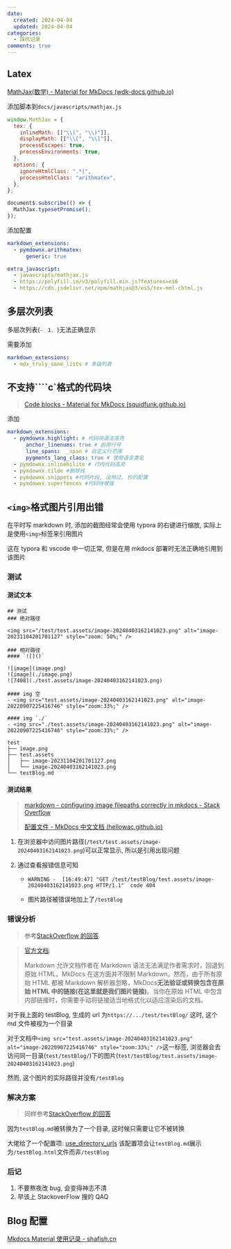 ```yaml
---
date:
  created: 2024-04-04
  updated: 2024-04-04
categories:
  - 踩坑记录
comments: true 
---
```


## Latex

[MathJax(数学) - Material for MkDocs (wdk-docs.github.io)](https://wdk-docs.github.io/mkdocs-material-docs/reference/mathjax/)

添加脚本到`docs/javascripts/mathjax.js`

<!-- more -->

```js
window.MathJax = {
  tex: {
    inlineMath: [["\\(", "\\)"]],
    displayMath: [["\\[", "\\]"]],
    processEscapes: true,
    processEnvironments: true,
  },
  options: {
    ignoreHtmlClass: ".*|",
    processHtmlClass: "arithmatex",
  },
};

document$.subscribe(() => {
  MathJax.typesetPromise();
});
```

添加配置

```yaml
markdown_extensions:
  - pymdownx.arithmatex:
      generic: true

extra_javascript:
  - javascripts/mathjax.js
  - https://polyfill.io/v3/polyfill.min.js?features=es6
  - https://cdn.jsdelivr.net/npm/mathjax@3/es5/tex-mml-chtml.js
```

## 多层次列表

多层次列表(`- ` `1. `)无法正确显示

需要添加

```yml
markdown_extensions:
  - mdx_truly_sane_lists # 多级列表
```

## 不支持````c`格式的代码块

> [Code blocks - Material for MkDocs (squidfunk.github.io)](https://squidfunk.github.io/mkdocs-material/reference/code-blocks/)

添加

```yaml
markdown_extensions:
  - pymdownx.highlight: # 代码块语法高亮
      anchor_linenums: true # 启用行号
      line_spans: __span # 自定义行范围
      pygments_lang_class: true # 使用语言类名
  - pymdownx.inlinehilite # 行内代码高亮
  - pymdownx.tilde #删除线
  - pymdownx.snippets #代码片段, 没用过, 抄的配置
  - pymdownx.superfences #代码块增强
```

## `<img>`格式图片引用出错

在平时写 markdown 时, 添加的截图经常会使用 typora 的右键进行缩放, 实际上是使用`<img>`标签来引用图片

这在 typora 和 vscode 中一切正常, 但是在用 mkdocs 部署时无法正确地引用到该图片

### 测试

#### 测试文本

```text
## 测试
### 绝对路径

<img src="/test/test.assets/image-20240403162141023.png" alt="image-20231104201701127" style="zoom: 50%;" />

### 相对路径
#### `![]()`

![image](image.png)
![image](./image.png)
![7408](./test.assets/image-20240403162141023.png)

#### img 空
- <img src="test.assets/image-20240403162141023.png" alt="image-20220907225416746" style="zoom:33%;" />

#### img `./`
- <img src="./test.assets/image-20240403162141023.png" alt="image-20220907225416746" style="zoom:33%;" />

```

```shell
test
├── image.png
├── test.assets
│   ├── image-20231104201701127.png
│   └── image-20240403162141023.png
└── testBlog.md
```

#### 测试结果

> [markdown - configuring image filepaths correctly in mkdocs - Stack Overflow](https://stackoverflow.com/questions/71074662/configuring-image-filepaths-correctly-in-mkdocs/71083184#71083184)
>
> [配置文件 - MkDocs 中文文档 (hellowac.github.io)](https://hellowac.github.io/mkdocs-docs-zh/user-guide/configuration/#use_directory_urls)

1. 在浏览器中访问图片路径(`/test/test.assets/image-20240403162141023.png`)可以正常显示, 所以是引用出现问题

2. 通过查看报错信息可知

   - ```shell
     WARNING -  [16:49:47] "GET /test/testBlog/test.assets/image-20240403162141023.png HTTP/1.1"  code 404
     ```

   - 图片路径被错误地加上了`/testBlog`

### 错误分析

> 参考[StackOverflow 的回答](https://stackoverflow.com/questions/71074662/configuring-image-filepaths-correctly-in-mkdocs/71083184#71083184)

> [官方文档](https://www.mkdocs.org/user-guide/writing-your-docs/#linking-from-raw-html):
>
> Markdown 允许文档作者在 Markdown 语法无法满足作者需求时，回退到原始 HTML。MkDocs 在这方面并不限制 Markdown。然而，由于所有原始 HTML 都被 Markdown 解析器忽略，MkDocs**无法验证或转换包含在原始 HTML 中的链接(在这里就是我们图片链接)**。当你在原始 HTML 中包含内部链接时，你需要手动将链接适当地格式化以适应渲染后的文档。

对于我上面的 testBlog, 生成的 url 为`https://.../test/testBlog/` 这时, 这个 md 文件被视为一个目录

对于文档中`<img src="test.assets/image-20240403162141023.png" alt="image-20220907225416746" style="zoom:33%;" />`这一标签, 浏览器会去访问同一目录(`test/testBlog/`)下的图片(`test/testBlog/test.assets/image-20240403162141023.png`)

然而, 这个图片的实际路径并没有`/testBlog`

### 解决方案

> 同样参考[StackOverflow 的回答](https://stackoverflow.com/questions/71074662/configuring-image-filepaths-correctly-in-mkdocs/71083184#71083184)

因为`testBlog.md`被转换为了一个目录, 这时候只需要让它不被转换

大佬给了一个配置项: [use_directory_urls](https://hellowac.github.io/mkdocs-docs-zh/user-guide/configuration/#use_directory_urls) 该配置项会让`testBlog.md`展示为`/testBlog.html`文件而非`/testBlog`

### 后记

1. 不要熬夜改 bug, 会变得神志不清
2. 早该上 StackoverFlow 搜的 QAQ

## Blog 配置

[Mkdocs Material 使用记录 - shafish.cn](https://shafish.cn/blog/mkdocs/#14-blog)
